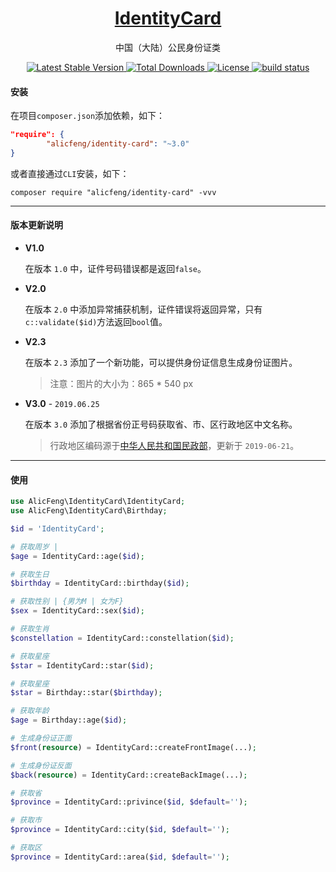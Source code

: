 <h1 align="center">
  <a href="https://github.com/alicfeng/identity-card">
    IdentityCard
  </a>
</h1>
<p align="center">
  中国（大陆）公民身份证类
</p>
<p align="center">
  <a href="https://packagist.org/packages/alicfeng/identity-card">
    <img src="https://poser.pugx.org/alicfeng/identity-card/v/stable.svg" alt="Latest Stable Version">
  </a>
  <a href="https://packagist.org/packages/alicfeng/IdentityCard">
    <img src="https://poser.pugx.org/alicfeng/identity-card/d/total.svg" alt="Total Downloads">
  </a>
  <a href="https://packagist.org/packages/alicfeng/identity-card">
    <img src="https://poser.pugx.org/alicfeng/identity-card/license.svg" alt="License">
  </a>
  <a href="https://github.com/alicfeng/IdentityCard">
    <img src="https://travis-ci.org/alicfeng/IdentityCard.svg?branch=master" alt="build status">
  </a>
</p>



#### 安装

在项目`composer.json`添加依赖，如下：

```json
"require": {
        "alicfeng/identity-card": "~3.0"
}
```

或者直接通过`CLI`安装，如下：

```shell
composer require "alicfeng/identity-card" -vvv
```



___



#### 版本更新说明

- **V1.0**

  在版本 `1.0` 中，证件号码错误都是返回`false`。

- **V2.0**

  在版本 `2.0` 中添加异常捕获机制，证件错误将返回异常，只有`c::validate($id)`方法返回`bool`值。

- **V2.3**

  在版本 `2.3` 添加了一个新功能，可以提供身份证信息生成身份证图片。

  >  注意：图片的大小为：865 * 540 px

- **V3.0** - `2019.06.25`

  在版本 `3.0` 添加了根据省份正号码获取省、市、区行政地区中文名称。

  > 行政地区编码源于[中华人民共和国民政部](http://www.mca.gov.cn/)，更新于 `2019-06-21`。



___



#### 使用

```php
use AlicFeng\IdentityCard\IdentityCard;
use AlicFeng\IdentityCard\Birthday;

$id = 'IdentityCard';

# 获取周岁 | 
$age = IdentityCard::age($id);

# 获取生日
$birthday = IdentityCard::birthday($id);

# 获取性别 | {男为M | 女为F}
$sex = IdentityCard::sex($id);

# 获取生肖
$constellation = IdentityCard::constellation($id);

# 获取星座
$star = IdentityCard::star($id);

# 获取星座
$star = Birthday::star($birthday);

# 获取年龄
$age = Birthday::age($id);

# 生成身份证正面
$front(resource) = IdentityCard::createFrontImage(...);

# 生成身份证反面
$back(resource) = IdentityCard::createBackImage(...);

# 获取省
$province = IdentityCard::privince($id, $default='');

# 获取市
$province = IdentityCard::city($id, $default='');

# 获取区
$province = IdentityCard::area($id, $default='');
```

